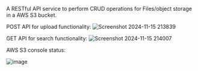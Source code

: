 A RESTful API service to perform CRUD operations for Files/object storage in a AWS S3 bucket.


POST API for upload functionality:
![Screenshot 2024-11-15 213839](https://github.com/user-attachments/assets/381f2b5f-fc99-4f75-aac1-91fb02dce58e)



GET API for search functionality:
![Screenshot 2024-11-15 214007](https://github.com/user-attachments/assets/2b560243-fc25-4fe2-8aa0-b05c050c0b76)


AWS S3 console status:

![image](https://github.com/user-attachments/assets/8f044b3f-de3c-4d3d-93cf-b38c41161446)

